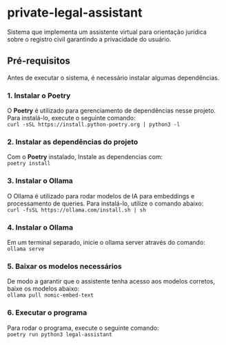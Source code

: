 # private-legal-assistant

Sistema que implementa um assistente virtual para orientação jurídica sobre o registro civil garantindo a privacidade do usuário.

## Pré-requisitos

Antes de executar o sistema, é necessário instalar algumas dependências.

### 1. Instalar o Poetry

O **Poetry** é utilizado para gerenciamento de dependências nesse projeto. Para instalá-lo, execute o seguinte comando:  
`curl -sSL https://install.python-poetry.org | python3 -l`

### 2. Instalar as dependências do projeto
Com o **Poetry** instalado, Instale as dependencias com:  
`poetry install`

### 3. Instalar o Ollama
O Ollama é utilizado para rodar modelos de IA para embeddings e processamento de queries. Para instalá-lo, utilize o comando abaixo:  
`curl -fsSL https://ollama.com/install.sh | sh`

### 4. Instalar o Ollama
Em um terminal separado, inicie o ollama server através do comando:  
`ollama serve`

### 5. Baixar os modelos necessários
De modo a garantir que o assistente tenha acesso aos modelos corretos, baixe os modelos abaixo:  
`ollama pull nomic-embed-text`

### 6. Executar o programa
Para rodar o programa, execute o seguinte comando:  
`poetry run python3 legal-assistant`
